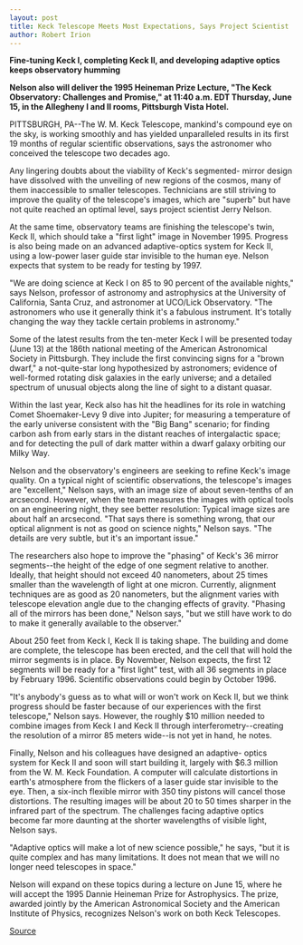 ```yaml
---
layout: post
title: Keck Telescope Meets Most Expectations, Says Project Scientist
author: Robert Irion
---
```


**Fine-tuning Keck I, completing Keck II, and developing adaptive  optics keeps observatory humming**

**Nelson also will deliver the 1995 Heineman Prize Lecture, "The Keck  Observatory: Challenges and Promise," at 11:40 a.m. EDT Thursday,  June 15, in the Allegheny I and II rooms, Pittsburgh Vista Hotel.**

PITTSBURGH, PA--The W. M. Keck Telescope, mankind's compound eye  on the sky, is working smoothly and has yielded unparalleled results  in its first 19 months of regular scientific observations, says the  astronomer who conceived the telescope two decades ago.

Any lingering doubts about the viability of Keck's segmented- mirror design have dissolved with the unveiling of new regions of  the cosmos, many of them inaccessible to smaller telescopes.  Technicians are still striving to improve the quality of the  telescope's images, which are "superb" but have not quite reached an  optimal level, says project scientist Jerry Nelson.

At the same time, observatory teams are finishing the  telescope's twin, Keck II, which should take a "first light" image in  November 1995. Progress is also being made on an advanced  adaptive-optics system for Keck II, using a low-power laser guide  star invisible to the human eye. Nelson expects that system to be  ready for testing by 1997.

"We are doing science at Keck I on 85 to 90 percent of the  available nights," says Nelson, professor of astronomy and  astrophysics at the University of California, Santa Cruz, and  astronomer at UCO/Lick Observatory. "The astronomers who use it  generally think it's a fabulous instrument. It's totally changing the  way they tackle certain problems in astronomy."

Some of the latest results from the ten-meter Keck I will be  presented today (June 13) at the 186th national meeting of the  American Astronomical Society in Pittsburgh. They include the first  convincing signs for a "brown dwarf," a not-quite-star long  hypothesized by astronomers; evidence of well-formed rotating disk  galaxies in the early universe; and a detailed spectrum of unusual  objects along the line of sight to a distant quasar.

Within the last year, Keck also has hit the headlines for its  role in watching Comet Shoemaker-Levy 9 dive into Jupiter; for  measuring a temperature of the early universe consistent with the  "Big Bang" scenario; for finding carbon ash from early stars in the  distant reaches of intergalactic space; and for detecting the pull of  dark matter within a dwarf galaxy orbiting our Milky Way.

Nelson and the observatory's engineers are seeking to refine  Keck's image quality. On a typical night of scientific observations,  the telescope's images are "excellent," Nelson says, with an image  size of about seven-tenths of an arcsecond. However, when the team  measures the images with optical tools on an engineering night, they  see better resolution: Typical image sizes are about half an  arcsecond. "That says there is something wrong, that our optical  alignment is not as good on science nights," Nelson says. "The details  are very subtle, but it's an important issue."

The researchers also hope to improve the "phasing" of Keck's  36 mirror segments--the height of the edge of one segment relative  to another. Ideally, that height should not exceed 40 nanometers,  about 25 times smaller than the wavelength of light at one micron.  Currently, alignment techniques are as good as 20 nanometers, but  the alignment varies with telescope elevation angle due to the  changing effects of gravity. "Phasing all of the mirrors has been  done," Nelson says, "but we still have work to do to make it  generally available to the observer."

About 250 feet from Keck I, Keck II is taking shape. The  building and dome are complete, the telescope has been erected, and  the cell that will hold the mirror segments is in place. By November,  Nelson expects, the first 12 segments will be ready for a "first  light" test, with all 36 segments in place by February 1996.  Scientific observations could begin by October 1996.

"It's anybody's guess as to what will or won't work on Keck II,  but we think progress should be faster because of our experiences  with the first telescope," Nelson says. However, the roughly $10  million needed to combine images from Keck I and Keck II through  interferometry--creating the resolution of a mirror 85 meters  wide--is not yet in hand, he notes.

Finally, Nelson and his colleagues have designed an adaptive- optics system for Keck II and soon will start building it, largely  with $6.3 million from the W. M. Keck Foundation. A computer will  calculate distortions in earth's atmosphere from the flickers of a  laser guide star invisible to the eye. Then, a six-inch flexible mirror  with 350 tiny pistons will cancel those distortions. The resulting  images will be about 20 to 50 times sharper in the infrared part of  the spectrum. The challenges facing adaptive optics become far more  daunting at the shorter wavelengths of visible light, Nelson says.

"Adaptive optics will make a lot of new science possible," he  says, "but it is quite complex and has many limitations. It does not  mean that we will no longer need telescopes in space."

Nelson will expand on these topics during a lecture on June 15,  where he will accept the 1995 Dannie Heineman Prize for  Astrophysics. The prize, awarded jointly by the American  Astronomical Society and the American Institute of Physics,  recognizes Nelson's work on both Keck Telescopes.

[Source](http://www1.ucsc.edu/news_events/press_releases/archive/94-95/06-95/061395-Project_scientist_s.html "Permalink to 061395-Project_scientist_s")
